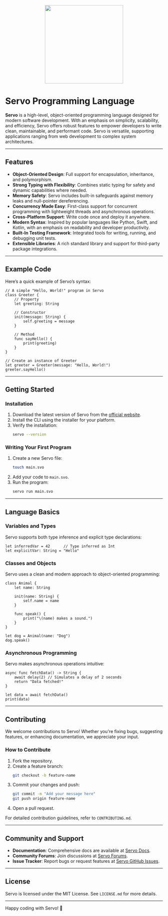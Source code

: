 <img src="https://raw.githubusercontent.com/SuperScary/Servo/refs/heads/main/logos/servo-retro.png" width="250" style="display: block; margin: 0 auto"/>

# Servo Programming Language

**Servo** is a high-level, object-oriented programming language designed for modern software development. With an emphasis on simplicity, scalability, and efficiency, Servo offers robust features to empower developers to write clean, maintainable, and performant code. Servo is versatile, supporting applications ranging from web development to complex system architectures.

---

## Features

- **Object-Oriented Design**: Full support for encapsulation, inheritance, and polymorphism.
- **Strong Typing with Flexibility**: Combines static typing for safety and dynamic capabilities where needed.
- **Memory Safety**: Servo includes built-in safeguards against memory leaks and null-pointer dereferencing.
- **Concurrency Made Easy**: First-class support for concurrent programming with lightweight threads and asynchronous operations.
- **Cross-Platform Support**: Write code once and deploy it anywhere.
- **Modern Syntax**: Inspired by popular languages like Python, Swift, and Kotlin, with an emphasis on readability and developer productivity.
- **Built-In Testing Framework**: Integrated tools for writing, running, and debugging unit tests.
- **Extensible Libraries**: A rich standard library and support for third-party package integrations.

---

## Example Code

Here’s a quick example of Servo’s syntax:

```servo
// A simple "Hello, World!" program in Servo
class Greeter {
    // Property
    let greeting: String

    // Constructor
    init(message: String) {
        self.greeting = message
    }

    // Method
    func sayHello() {
        print(greeting)
    }
}

// Create an instance of Greeter
let greeter = Greeter(message: "Hello, World!")
greeter.sayHello()
```

---

## Getting Started

### Installation

1. Download the latest version of Servo from the [official website](https://example.com/servo).
2. Install the CLI using the installer for your platform.
3. Verify the installation:
   ```bash
   servo --version
   ```

### Writing Your First Program

1. Create a new Servo file:
   ```bash
   touch main.svo
   ```
2. Add your code to `main.svo`.
3. Run the program:
   ```bash
   servo run main.svo
   ```

---

## Language Basics

### Variables and Types

Servo supports both type inference and explicit type declarations:

```servo
let inferredVar = 42      // Type inferred as Int
let explicitVar: String = "Hello"
```

### Classes and Objects

Servo uses a clean and modern approach to object-oriented programming:

```servo
class Animal {
    let name: String

    init(name: String) {
        self.name = name
    }

    func speak() {
        print("\(name) makes a sound.")
    }
}

let dog = Animal(name: "Dog")
dog.speak()
```

### Asynchronous Programming

Servo makes asynchronous operations intuitive:

```servo
async func fetchData() -> String {
    await delay(2) // Simulates a delay of 2 seconds
    return "Data fetched!"
}

let data = await fetchData()
print(data)
```

---

## Contributing

We welcome contributions to Servo! Whether you're fixing bugs, suggesting features, or enhancing documentation, we appreciate your input.

### How to Contribute

1. Fork the repository.
2. Create a feature branch:
   ```bash
   git checkout -b feature-name
   ```
3. Commit your changes and push:
   ```bash
   git commit -m "Add your message here"
   git push origin feature-name
   ```
4. Open a pull request.

For detailed contribution guidelines, refer to `CONTRIBUTING.md`.

---

## Community and Support

- **Documentation**: Comprehensive docs are available at [Servo Docs](https://docs.example.com).
- **Community Forums**: Join discussions at [Servo Forums](https://forum.example.com).
- **Issue Tracker**: Report bugs or request features at [Servo GitHub Issues](https://github.com/servo/issues).

---

## License

Servo is licensed under the MIT License. See `LICENSE.md` for more details.

---

Happy coding with Servo! 🚀